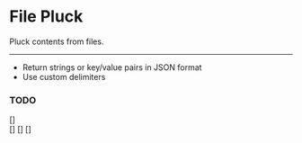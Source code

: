 # File Pluck
Pluck contents from files.

---

- Return strings or key/value pairs in JSON format
- Use custom delimiters


### TODO
[]  
[] 
[] 
[] 